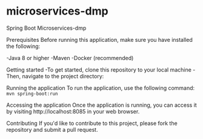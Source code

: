 # microservices-dmp

Spring Boot Microservices-dmp

Prerequisites
Before running this application, make sure you have installed the following:

-Java 8 or higher
-Maven
-Docker (recommended)

Getting started
-To get started, clone this repository to your local machine
-Then, navigate to the project directory:

Running the application
To run the application, use the following command:
`mvn spring-boot:run`

Accessing the application
Once the application is running, you can access it by visiting http://localhost:8085 in your web browser.

Contributing
If you'd like to contribute to this project, please fork the repository and submit a pull request.
